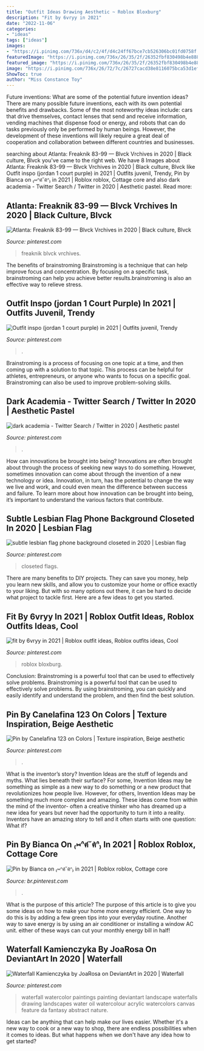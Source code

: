 ```yaml
---
title: "Outfit Ideas Drawing Aesthetic ~ Roblox Bloxburg"
description: "Fit by 6vryy in 2021"
date: "2022-11-06"
categories:
- "ideas"
tags: ["ideas"]
images:
- "https://i.pinimg.com/736x/d4/c2/4f/d4c24ff67bce7cb526306bc01fd0758f.jpg"
featuredImage: "https://i.pinimg.com/736x/26/35/2f/26352fbf830498b4e888ce6beab1a017.jpg"
featured_image: "https://i.pinimg.com/736x/26/35/2f/26352fbf830498b4e888ce6beab1a017.jpg"
image: "https://i.pinimg.com/736x/26/72/7c/26727cacd38e8116075bca53d1ef4136.jpg"
ShowToc: true
author: "Miss Constance Toy"
---
```



Future inventions: What are some of the potential future invention ideas?
There are many possible future inventions, each with its own potential benefits and drawbacks. Some of the most noteworthy ideas include: cars that drive themselves, contact lenses that send and receive information, vending machines that dispense food or energy, and robots that can do tasks previously only be performed by human beings. However, the development of these inventions will likely require a great deal of cooperation and collaboration between different countries and businesses.

	

		
searching about Atlanta: Freaknik 83-99 — Blvck Vrchives in 2020 | Black culture, Blvck you've came to the right web. We have 8 Images about Atlanta: Freaknik 83-99 — Blvck Vrchives in 2020 | Black culture, Blvck like Outfit inspo (jordan 1 court purple) in 2021 | Outfits juvenil, Trendy, Pin by Bianca on ₍⑅ᐢฅ́˘ฅ̀ᐢ₎ in 2021 | Roblox roblox, Cottage core and also dark academia - Twitter Search / Twitter in 2020 | Aesthetic pastel. Read more:
		
    
## Atlanta: Freaknik 83-99 — Blvck Vrchives In 2020 | Black Culture, Blvck

<img loading=lazy src="https://i.pinimg.com/736x/b7/0f/0b/b70f0bc7abe215d8018873ee7b334810.jpg" onerror="this.onerror=null;this.src='https://tse3.mm.bing.net/th?id=OIP.gzvW35Wy9iBpVZajkdKzggHaE8&amp;pid=15.1';" alt="Atlanta: Freaknik 83-99 — Blvck Vrchives in 2020 | Black culture, Blvck">

_Source: pinterest.com_

>freaknik blvck vrchives. 

	

The benefits of brainstroming
Brainstroming is a technique that can help improve focus and concentration. By focusing on a specific task, brainstroming can help you achieve better results.brainstroming is also an effective way to relieve stress.

    
## Outfit Inspo (jordan 1 Court Purple) In 2021 | Outfits Juvenil, Trendy

<img loading=lazy src="https://i.pinimg.com/736x/cb/38/ff/cb38fffa6a78ed71fb2fc10610ed39e7.jpg" onerror="this.onerror=null;this.src='https://tse3.mm.bing.net/th?id=OIP.ykzBPN439kaXoOJRUhqttAHaJ3&amp;pid=15.1';" alt="Outfit inspo (jordan 1 court purple) in 2021 | Outfits juvenil, Trendy">

_Source: pinterest.com_

>. 

	

Brainstroming is a process of focusing on one topic at a time, and then coming up with a solution to that topic. This process can be helpful for athletes, entrepreneurs, or anyone who wants to focus on a specific goal. Brainstroming can also be used to improve problem-solving skills.

    
## Dark Academia - Twitter Search / Twitter In 2020 | Aesthetic Pastel

<img loading=lazy src="https://i.pinimg.com/736x/cc/93/78/cc937874efca514d387add23273967b1.jpg" onerror="this.onerror=null;this.src='https://tse4.mm.bing.net/th?id=OIP.GvyI7VIbLvAFDaoz8VufEQHaNK&amp;pid=15.1';" alt="dark academia - Twitter Search / Twitter in 2020 | Aesthetic pastel">

_Source: pinterest.com_

>. 

	

How can innovations be brought into being?
Innovations are often brought about through the process of seeking new ways to do something. However, sometimes innovation can come about through the invention of a new technology or idea. Innovation, in turn, has the potential to change the way we live and work, and could even mean the difference between success and failure. To learn more about how innovation can be brought into being, it’s important to understand the various factors that contribute.

    
## Subtle Lesbian Flag Phone Background Closeted In 2020 | Lesbian Flag

<img loading=lazy src="https://i.pinimg.com/736x/26/35/2f/26352fbf830498b4e888ce6beab1a017.jpg" onerror="this.onerror=null;this.src='https://tse4.mm.bing.net/th?id=OIP.wk_wX63U5cuRC_0PcJUFpAHaNQ&amp;pid=15.1';" alt="subtle lesbian flag phone background closeted in 2020 | Lesbian flag">

_Source: pinterest.com_

>closeted flags. 

	

There are many benefits to DIY projects. They can save you money, help you learn new skills, and allow you to customize your home or office exactly to your liking. But with so many options out there, it can be hard to decide what project to tackle first. Here are a few ideas to get you started.

    
## Fit By 6vryy In 2021 | Roblox Outfit Ideas, Roblox Outfits Ideas, Cool

<img loading=lazy src="https://i.pinimg.com/736x/94/98/c4/9498c4a7081ffadf705da8c954cfdd48.jpg" onerror="this.onerror=null;this.src='https://tse4.mm.bing.net/th?id=OIP.exVVe5PWegSZawilNFOk_wHaN3&amp;pid=15.1';" alt="fit by 6vryy in 2021 | Roblox outfit ideas, Roblox outfits ideas, Cool">

_Source: pinterest.com_

>roblox bloxburg. 

	

Conclusion: Brainstroming is a powerful tool that can be used to effectively solve problems.
Brainstroming is a powerful tool that can be used to effectively solve problems. By using brainstroming, you can quickly and easily identify and understand the problem, and then find the best solution.

    
## Pin By Canelafina 123 On Colors | Texture Inspiration, Beige Aesthetic

<img loading=lazy src="https://i.pinimg.com/736x/38/7c/8b/387c8bc71b6bd00877e1f9366f8a9ad3.jpg" onerror="this.onerror=null;this.src='https://tse4.mm.bing.net/th?id=OIP.AzzGfs1uiGwZEBqCZhxZgQHaJ4&amp;pid=15.1';" alt="Pin by Canelafina 123 on Colors | Texture inspiration, Beige aesthetic">

_Source: pinterest.com_

>. 

	

What is the inventor’s story?
Invention Ideas are the stuff of legends and myths. What lies beneath their surface? For some, Invention Ideas may be something as simple as a new way to do something or a new product that revolutionizes how people live. However, for others, Invention Ideas may be something much more complex and amazing. These ideas come from within the mind of the inventor- often a creative thinker who has dreamed up a new idea for years but never had the opportunity to turn it into a reality. Inventors have an amazing story to tell and it often starts with one question: What if?

    
## Pin By Bianca On ₍⑅ᐢฅ́˘ฅ̀ᐢ₎ In 2021 | Roblox Roblox, Cottage Core

<img loading=lazy src="https://i.pinimg.com/736x/26/72/7c/26727cacd38e8116075bca53d1ef4136.jpg" onerror="this.onerror=null;this.src='https://tse2.mm.bing.net/th?id=OIP.fpXSoknKnLwnrp7iB5rqsQAAAA&amp;pid=15.1';" alt="Pin by Bianca on ₍⑅ᐢฅ́˘ฅ̀ᐢ₎ in 2021 | Roblox roblox, Cottage core">

_Source: br.pinterest.com_

>. 

	

What is the purpose of this article?
The purpose of this article is to give you some ideas on how to make your home more energy efficient. One way to do this is by adding a few green tips into your everyday routine. Another way to save energy is by using an air conditioner or installing a window AC unit. either of these ways can cut your monthly energy bill in half!

    
## Waterfall Kamienczyka By JoaRosa On DeviantArt In 2020 | Waterfall

<img loading=lazy src="https://i.pinimg.com/736x/d4/c2/4f/d4c24ff67bce7cb526306bc01fd0758f.jpg" onerror="this.onerror=null;this.src='https://tse4.mm.bing.net/th?id=OIP.u1UWuS52IVHOYUascsbYMQHaKd&amp;pid=15.1';" alt="Waterfall Kamienczyka by JoaRosa on DeviantArt in 2020 | Waterfall">

_Source: pinterest.com_

>waterfall watercolor paintings painting deviantart landscape waterfalls drawing landscapes water oil watercolour acrylic watercolors canvas feature da fantasy abstract nature. 

	

Ideas can be anything that can help make our lives easier. Whether it's a new way to cook or a new way to shop, there are endless possibilities when it comes to ideas. But what happens when we don't have any idea how to get started? 

